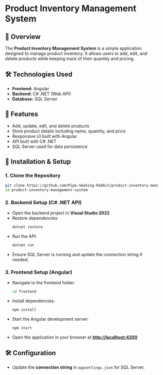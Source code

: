 # Product Inventory Management System

## 📌 Overview

The **Product Inventory Management System** is a simple application designed to manage product inventory. It allows users to add, edit, and delete products while keeping track of their quantity and pricing.

## 🛠️ Technologies Used

- **Frontend:** Angular
- **Backend:** C# .NET (Web API)
- **Database:** SQL Server

## 🚀 Features

- Add, update, edit, and delete products
- Store product details including name, quantity, and price
- Responsive UI built with Angular
- API built with C# .NET
- SQL Server used for data persistence

## 🔧 Installation & Setup

### **1. Clone the Repository**

```sh
git clone https://github.com/Pipe-Smoking-Rabbit/product-inventory-management-system.git
cd product-inventory-management-system
```

### **2. Backend Setup (C# .NET API)**

- Open the backend project in **Visual Studio 2022**
- Restore dependencies:
  ```sh
  dotnet restore
  ```
- Run the API:
  ```sh
  dotnet run
  ```
- Ensure SQL Server is running and update the connection string if needed.

### **3. Frontend Setup (Angular)**

- Navigate to the frontend folder:
  ```sh
  cd frontend
  ```
- Install dependencies:
  ```sh
  npm install
  ```
- Start the Angular development server:
  ```sh
  npm start
  ```
- Open the application in your browser at [**http://localhost:4200**](http://localhost:4200)

## 🛠 Configuration

- Update the **connection string** in `appsettings.json` for SQL Server.